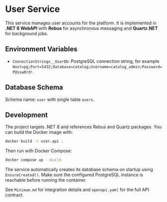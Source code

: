 # User Service

This service manages user accounts for the platform. It is implemented in **.NET 8 WebAPI** with **Rebus** for asynchronous messaging and **Quartz.NET** for background jobs.

## Environment Variables
- `ConnectionStrings__UserDb`: PostgreSQL connection string, for example `Host=pg;Port=5432;Database=catalog;Username=catalog_admin;Password=P@ssw0rd!`.

## Database Schema
Schema name: `user` with single table `users`.

## Development
The project targets .NET 8 and references Rebus and Quartz packages. You can build the Docker image with:

```bash
docker build -t user.api .
```

Then run with Docker Compose:

```bash
docker compose up --build
```

The service automatically creates its database schema on startup using
`EnsureCreated()`. Make sure the configured PostgreSQL instance is reachable
before running the container.

See `Minimum.md` for integration details and `openapi.yaml` for the full API contract.
